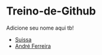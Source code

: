 # Treino-de-Github

Adicione seu nome aqui tb!

- [Suissa](https://github.com/suissa)
- [André Ferreira](https://github.com/andreferreira-me)
